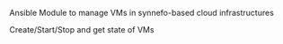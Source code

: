 Ansible Module to manage VMs in synnefo-based cloud infrastructures

Create/Start/Stop and get state of VMs
